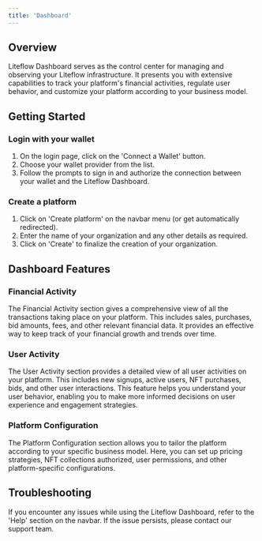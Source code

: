 ```yaml
---
title: 'Dashboard'
---
```


## Overview

Liteflow Dashboard serves as the control center for managing and observing your Liteflow infrastructure. It presents you with extensive capabilities to track your platform's financial activities, regulate user behavior, and customize your platform according to your business model.

## Getting Started

### Login with your wallet

1. On the login page, click on the 'Connect a Wallet' button.
2. Choose your wallet provider from the list.
3. Follow the prompts to sign in and authorize the connection between your wallet and the Liteflow Dashboard.

### Create a platform

1. Click on 'Create platform' on the navbar menu (or get automatically redirected).
2. Enter the name of your organization and any other details as required.
3. Click on 'Create' to finalize the creation of your organization.

## Dashboard Features

### Financial Activity

The Financial Activity section gives a comprehensive view of all the transactions taking place on your platform. This includes sales, purchases, bid amounts, fees, and other relevant financial data. It provides an effective way to keep track of your financial growth and trends over time.

### User Activity

The User Activity section provides a detailed view of all user activities on your platform. This includes new signups, active users, NFT purchases, bids, and other user interactions. This feature helps you understand your user behavior, enabling you to make more informed decisions on user experience and engagement strategies.

### Platform Configuration

The Platform Configuration section allows you to tailor the platform according to your specific business model. Here, you can set up pricing strategies, NFT collections authorized, user permissions, and other platform-specific configurations.

## Troubleshooting

If you encounter any issues while using the Liteflow Dashboard, refer to the 'Help' section on the navbar. If the issue persists, please contact our support team.
